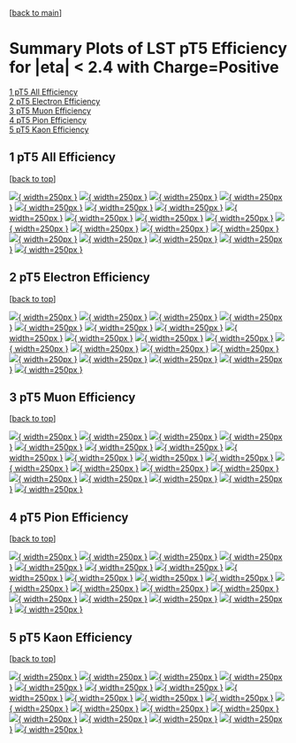 [[back to main](./)]

# <a name="top"></a> Summary Plots of LST pT5 Efficiency for |eta| < 2.4 with Charge=Positive

[1 pT5 All Efficiency](#1)<br/>[2 pT5 Electron Efficiency](#2)<br/>[3 pT5 Muon Efficiency](#3)<br/>[4 pT5 Pion Efficiency](#4)<br/>[5 pT5 Kaon Efficiency](#5)<br/>



## <a name="1"></a> 1 pT5 All Efficiency

 [[back to top](#top)]

[![](../mtv/var/pT5_loweta_0_1_eff_pt.png){ width=250px }](pT5_loweta_0_1_eff_pt.html)
[![](../mtv/var/pT5_loweta_0_1_eff_ptzoom.png){ width=250px }](pT5_loweta_0_1_eff_ptzoom.html)
[![](../mtv/var/pT5_loweta_0_1_eff_ptlow.png){ width=250px }](pT5_loweta_0_1_eff_ptlow.html)
[![](../mtv/var/pT5_loweta_0_1_eff_ptlowzoom.png){ width=250px }](pT5_loweta_0_1_eff_ptlowzoom.html)
[![](../mtv/var/pT5_loweta_0_1_eff_ptmtv.png){ width=250px }](pT5_loweta_0_1_eff_ptmtv.html)
[![](../mtv/var/pT5_loweta_0_1_eff_ptmtvzoom.png){ width=250px }](pT5_loweta_0_1_eff_ptmtvzoom.html)
[![](../mtv/var/pT5_loweta_0_1_eff_eta.png){ width=250px }](pT5_loweta_0_1_eff_eta.html)
[![](../mtv/var/pT5_loweta_0_1_eff_etazoom.png){ width=250px }](pT5_loweta_0_1_eff_etazoom.html)
[![](../mtv/var/pT5_loweta_0_1_eff_etacoarse.png){ width=250px }](pT5_loweta_0_1_eff_etacoarse.html)
[![](../mtv/var/pT5_loweta_0_1_eff_etacoarsezoom.png){ width=250px }](pT5_loweta_0_1_eff_etacoarsezoom.html)
[![](../mtv/var/pT5_loweta_0_1_eff_phi.png){ width=250px }](pT5_loweta_0_1_eff_phi.html)
[![](../mtv/var/pT5_loweta_0_1_eff_phizoom.png){ width=250px }](pT5_loweta_0_1_eff_phizoom.html)
[![](../mtv/var/pT5_loweta_0_1_eff_phicoarse.png){ width=250px }](pT5_loweta_0_1_eff_phicoarse.html)
[![](../mtv/var/pT5_loweta_0_1_eff_phicoarsezoom.png){ width=250px }](pT5_loweta_0_1_eff_phicoarsezoom.html)
[![](../mtv/var/pT5_loweta_0_1_eff_dxy.png){ width=250px }](pT5_loweta_0_1_eff_dxy.html)
[![](../mtv/var/pT5_loweta_0_1_eff_dxycoarse.png){ width=250px }](pT5_loweta_0_1_eff_dxycoarse.html)
[![](../mtv/var/pT5_loweta_0_1_eff_dxycoarsezoom.png){ width=250px }](pT5_loweta_0_1_eff_dxycoarsezoom.html)
[![](../mtv/var/pT5_loweta_0_1_eff_dz.png){ width=250px }](pT5_loweta_0_1_eff_dz.html)
[![](../mtv/var/pT5_loweta_0_1_eff_dzcoarse.png){ width=250px }](pT5_loweta_0_1_eff_dzcoarse.html)
[![](../mtv/var/pT5_loweta_0_1_eff_dzcoarsezoom.png){ width=250px }](pT5_loweta_0_1_eff_dzcoarsezoom.html)


## <a name="2"></a> 2 pT5 Electron Efficiency

 [[back to top](#top)]

[![](../mtv/var/pT5_loweta_11_1_eff_pt.png){ width=250px }](pT5_loweta_11_1_eff_pt.html)
[![](../mtv/var/pT5_loweta_11_1_eff_ptzoom.png){ width=250px }](pT5_loweta_11_1_eff_ptzoom.html)
[![](../mtv/var/pT5_loweta_11_1_eff_ptlow.png){ width=250px }](pT5_loweta_11_1_eff_ptlow.html)
[![](../mtv/var/pT5_loweta_11_1_eff_ptlowzoom.png){ width=250px }](pT5_loweta_11_1_eff_ptlowzoom.html)
[![](../mtv/var/pT5_loweta_11_1_eff_ptmtv.png){ width=250px }](pT5_loweta_11_1_eff_ptmtv.html)
[![](../mtv/var/pT5_loweta_11_1_eff_ptmtvzoom.png){ width=250px }](pT5_loweta_11_1_eff_ptmtvzoom.html)
[![](../mtv/var/pT5_loweta_11_1_eff_eta.png){ width=250px }](pT5_loweta_11_1_eff_eta.html)
[![](../mtv/var/pT5_loweta_11_1_eff_etazoom.png){ width=250px }](pT5_loweta_11_1_eff_etazoom.html)
[![](../mtv/var/pT5_loweta_11_1_eff_etacoarse.png){ width=250px }](pT5_loweta_11_1_eff_etacoarse.html)
[![](../mtv/var/pT5_loweta_11_1_eff_etacoarsezoom.png){ width=250px }](pT5_loweta_11_1_eff_etacoarsezoom.html)
[![](../mtv/var/pT5_loweta_11_1_eff_phi.png){ width=250px }](pT5_loweta_11_1_eff_phi.html)
[![](../mtv/var/pT5_loweta_11_1_eff_phizoom.png){ width=250px }](pT5_loweta_11_1_eff_phizoom.html)
[![](../mtv/var/pT5_loweta_11_1_eff_phicoarse.png){ width=250px }](pT5_loweta_11_1_eff_phicoarse.html)
[![](../mtv/var/pT5_loweta_11_1_eff_phicoarsezoom.png){ width=250px }](pT5_loweta_11_1_eff_phicoarsezoom.html)
[![](../mtv/var/pT5_loweta_11_1_eff_dxy.png){ width=250px }](pT5_loweta_11_1_eff_dxy.html)
[![](../mtv/var/pT5_loweta_11_1_eff_dxycoarse.png){ width=250px }](pT5_loweta_11_1_eff_dxycoarse.html)
[![](../mtv/var/pT5_loweta_11_1_eff_dxycoarsezoom.png){ width=250px }](pT5_loweta_11_1_eff_dxycoarsezoom.html)
[![](../mtv/var/pT5_loweta_11_1_eff_dz.png){ width=250px }](pT5_loweta_11_1_eff_dz.html)
[![](../mtv/var/pT5_loweta_11_1_eff_dzcoarse.png){ width=250px }](pT5_loweta_11_1_eff_dzcoarse.html)
[![](../mtv/var/pT5_loweta_11_1_eff_dzcoarsezoom.png){ width=250px }](pT5_loweta_11_1_eff_dzcoarsezoom.html)


## <a name="3"></a> 3 pT5 Muon Efficiency

 [[back to top](#top)]

[![](../mtv/var/pT5_loweta_13_1_eff_pt.png){ width=250px }](pT5_loweta_13_1_eff_pt.html)
[![](../mtv/var/pT5_loweta_13_1_eff_ptzoom.png){ width=250px }](pT5_loweta_13_1_eff_ptzoom.html)
[![](../mtv/var/pT5_loweta_13_1_eff_ptlow.png){ width=250px }](pT5_loweta_13_1_eff_ptlow.html)
[![](../mtv/var/pT5_loweta_13_1_eff_ptlowzoom.png){ width=250px }](pT5_loweta_13_1_eff_ptlowzoom.html)
[![](../mtv/var/pT5_loweta_13_1_eff_ptmtv.png){ width=250px }](pT5_loweta_13_1_eff_ptmtv.html)
[![](../mtv/var/pT5_loweta_13_1_eff_ptmtvzoom.png){ width=250px }](pT5_loweta_13_1_eff_ptmtvzoom.html)
[![](../mtv/var/pT5_loweta_13_1_eff_eta.png){ width=250px }](pT5_loweta_13_1_eff_eta.html)
[![](../mtv/var/pT5_loweta_13_1_eff_etazoom.png){ width=250px }](pT5_loweta_13_1_eff_etazoom.html)
[![](../mtv/var/pT5_loweta_13_1_eff_etacoarse.png){ width=250px }](pT5_loweta_13_1_eff_etacoarse.html)
[![](../mtv/var/pT5_loweta_13_1_eff_etacoarsezoom.png){ width=250px }](pT5_loweta_13_1_eff_etacoarsezoom.html)
[![](../mtv/var/pT5_loweta_13_1_eff_phi.png){ width=250px }](pT5_loweta_13_1_eff_phi.html)
[![](../mtv/var/pT5_loweta_13_1_eff_phizoom.png){ width=250px }](pT5_loweta_13_1_eff_phizoom.html)
[![](../mtv/var/pT5_loweta_13_1_eff_phicoarse.png){ width=250px }](pT5_loweta_13_1_eff_phicoarse.html)
[![](../mtv/var/pT5_loweta_13_1_eff_phicoarsezoom.png){ width=250px }](pT5_loweta_13_1_eff_phicoarsezoom.html)
[![](../mtv/var/pT5_loweta_13_1_eff_dxy.png){ width=250px }](pT5_loweta_13_1_eff_dxy.html)
[![](../mtv/var/pT5_loweta_13_1_eff_dxycoarse.png){ width=250px }](pT5_loweta_13_1_eff_dxycoarse.html)
[![](../mtv/var/pT5_loweta_13_1_eff_dxycoarsezoom.png){ width=250px }](pT5_loweta_13_1_eff_dxycoarsezoom.html)
[![](../mtv/var/pT5_loweta_13_1_eff_dz.png){ width=250px }](pT5_loweta_13_1_eff_dz.html)
[![](../mtv/var/pT5_loweta_13_1_eff_dzcoarse.png){ width=250px }](pT5_loweta_13_1_eff_dzcoarse.html)
[![](../mtv/var/pT5_loweta_13_1_eff_dzcoarsezoom.png){ width=250px }](pT5_loweta_13_1_eff_dzcoarsezoom.html)


## <a name="4"></a> 4 pT5 Pion Efficiency

 [[back to top](#top)]

[![](../mtv/var/pT5_loweta_211_1_eff_pt.png){ width=250px }](pT5_loweta_211_1_eff_pt.html)
[![](../mtv/var/pT5_loweta_211_1_eff_ptzoom.png){ width=250px }](pT5_loweta_211_1_eff_ptzoom.html)
[![](../mtv/var/pT5_loweta_211_1_eff_ptlow.png){ width=250px }](pT5_loweta_211_1_eff_ptlow.html)
[![](../mtv/var/pT5_loweta_211_1_eff_ptlowzoom.png){ width=250px }](pT5_loweta_211_1_eff_ptlowzoom.html)
[![](../mtv/var/pT5_loweta_211_1_eff_ptmtv.png){ width=250px }](pT5_loweta_211_1_eff_ptmtv.html)
[![](../mtv/var/pT5_loweta_211_1_eff_ptmtvzoom.png){ width=250px }](pT5_loweta_211_1_eff_ptmtvzoom.html)
[![](../mtv/var/pT5_loweta_211_1_eff_eta.png){ width=250px }](pT5_loweta_211_1_eff_eta.html)
[![](../mtv/var/pT5_loweta_211_1_eff_etazoom.png){ width=250px }](pT5_loweta_211_1_eff_etazoom.html)
[![](../mtv/var/pT5_loweta_211_1_eff_etacoarse.png){ width=250px }](pT5_loweta_211_1_eff_etacoarse.html)
[![](../mtv/var/pT5_loweta_211_1_eff_etacoarsezoom.png){ width=250px }](pT5_loweta_211_1_eff_etacoarsezoom.html)
[![](../mtv/var/pT5_loweta_211_1_eff_phi.png){ width=250px }](pT5_loweta_211_1_eff_phi.html)
[![](../mtv/var/pT5_loweta_211_1_eff_phizoom.png){ width=250px }](pT5_loweta_211_1_eff_phizoom.html)
[![](../mtv/var/pT5_loweta_211_1_eff_phicoarse.png){ width=250px }](pT5_loweta_211_1_eff_phicoarse.html)
[![](../mtv/var/pT5_loweta_211_1_eff_phicoarsezoom.png){ width=250px }](pT5_loweta_211_1_eff_phicoarsezoom.html)
[![](../mtv/var/pT5_loweta_211_1_eff_dxy.png){ width=250px }](pT5_loweta_211_1_eff_dxy.html)
[![](../mtv/var/pT5_loweta_211_1_eff_dxycoarse.png){ width=250px }](pT5_loweta_211_1_eff_dxycoarse.html)
[![](../mtv/var/pT5_loweta_211_1_eff_dxycoarsezoom.png){ width=250px }](pT5_loweta_211_1_eff_dxycoarsezoom.html)
[![](../mtv/var/pT5_loweta_211_1_eff_dz.png){ width=250px }](pT5_loweta_211_1_eff_dz.html)
[![](../mtv/var/pT5_loweta_211_1_eff_dzcoarse.png){ width=250px }](pT5_loweta_211_1_eff_dzcoarse.html)
[![](../mtv/var/pT5_loweta_211_1_eff_dzcoarsezoom.png){ width=250px }](pT5_loweta_211_1_eff_dzcoarsezoom.html)


## <a name="5"></a> 5 pT5 Kaon Efficiency

 [[back to top](#top)]

[![](../mtv/var/pT5_loweta_321_1_eff_pt.png){ width=250px }](pT5_loweta_321_1_eff_pt.html)
[![](../mtv/var/pT5_loweta_321_1_eff_ptzoom.png){ width=250px }](pT5_loweta_321_1_eff_ptzoom.html)
[![](../mtv/var/pT5_loweta_321_1_eff_ptlow.png){ width=250px }](pT5_loweta_321_1_eff_ptlow.html)
[![](../mtv/var/pT5_loweta_321_1_eff_ptlowzoom.png){ width=250px }](pT5_loweta_321_1_eff_ptlowzoom.html)
[![](../mtv/var/pT5_loweta_321_1_eff_ptmtv.png){ width=250px }](pT5_loweta_321_1_eff_ptmtv.html)
[![](../mtv/var/pT5_loweta_321_1_eff_ptmtvzoom.png){ width=250px }](pT5_loweta_321_1_eff_ptmtvzoom.html)
[![](../mtv/var/pT5_loweta_321_1_eff_eta.png){ width=250px }](pT5_loweta_321_1_eff_eta.html)
[![](../mtv/var/pT5_loweta_321_1_eff_etazoom.png){ width=250px }](pT5_loweta_321_1_eff_etazoom.html)
[![](../mtv/var/pT5_loweta_321_1_eff_etacoarse.png){ width=250px }](pT5_loweta_321_1_eff_etacoarse.html)
[![](../mtv/var/pT5_loweta_321_1_eff_etacoarsezoom.png){ width=250px }](pT5_loweta_321_1_eff_etacoarsezoom.html)
[![](../mtv/var/pT5_loweta_321_1_eff_phi.png){ width=250px }](pT5_loweta_321_1_eff_phi.html)
[![](../mtv/var/pT5_loweta_321_1_eff_phizoom.png){ width=250px }](pT5_loweta_321_1_eff_phizoom.html)
[![](../mtv/var/pT5_loweta_321_1_eff_phicoarse.png){ width=250px }](pT5_loweta_321_1_eff_phicoarse.html)
[![](../mtv/var/pT5_loweta_321_1_eff_phicoarsezoom.png){ width=250px }](pT5_loweta_321_1_eff_phicoarsezoom.html)
[![](../mtv/var/pT5_loweta_321_1_eff_dxy.png){ width=250px }](pT5_loweta_321_1_eff_dxy.html)
[![](../mtv/var/pT5_loweta_321_1_eff_dxycoarse.png){ width=250px }](pT5_loweta_321_1_eff_dxycoarse.html)
[![](../mtv/var/pT5_loweta_321_1_eff_dxycoarsezoom.png){ width=250px }](pT5_loweta_321_1_eff_dxycoarsezoom.html)
[![](../mtv/var/pT5_loweta_321_1_eff_dz.png){ width=250px }](pT5_loweta_321_1_eff_dz.html)
[![](../mtv/var/pT5_loweta_321_1_eff_dzcoarse.png){ width=250px }](pT5_loweta_321_1_eff_dzcoarse.html)
[![](../mtv/var/pT5_loweta_321_1_eff_dzcoarsezoom.png){ width=250px }](pT5_loweta_321_1_eff_dzcoarsezoom.html)
